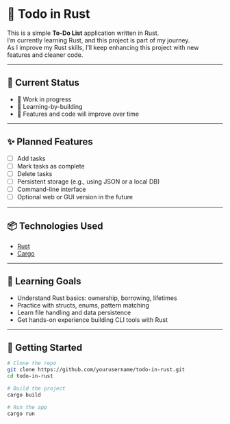 # 🦀 Todo in Rust

This is a simple **To-Do List** application written in Rust.  
I’m currently learning Rust, and this project is part of my journey.  
As I improve my Rust skills, I’ll keep enhancing this project with new features and cleaner code.

---

## 🚧 Current Status

- 📌 Work in progress  
- 🧠 Learning-by-building  
- 🔧 Features and code will improve over time

---

## ✨ Planned Features

- [ ] Add tasks  
- [ ] Mark tasks as complete  
- [ ] Delete tasks  
- [ ] Persistent storage (e.g., using JSON or a local DB)  
- [ ] Command-line interface  
- [ ] Optional web or GUI version in the future

---

## 📦 Technologies Used

- [Rust](https://www.rust-lang.org/)
- [Cargo](https://doc.rust-lang.org/cargo/)

---

## 📘 Learning Goals

- Understand Rust basics: ownership, borrowing, lifetimes  
- Practice with structs, enums, pattern matching  
- Learn file handling and data persistence  
- Get hands-on experience building CLI tools with Rust

---

## 🚀 Getting Started

```bash
# Clone the repo
git clone https://github.com/yourusername/todo-in-rust.git
cd todo-in-rust

# Build the project
cargo build

# Run the app
cargo run
